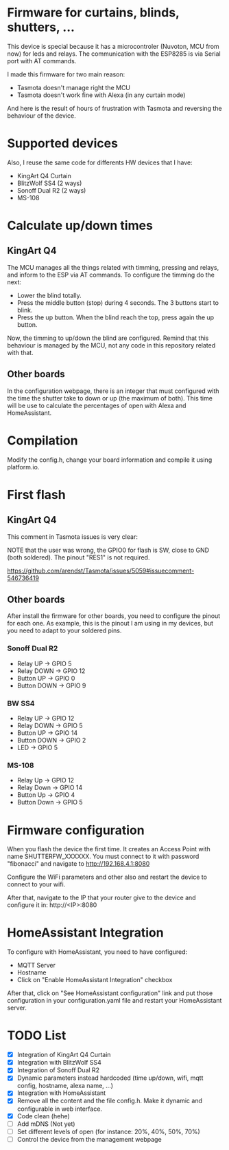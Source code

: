 
# Firmware for curtains, blinds, shutters, ...
This device is special because it has a microcontroler (Nuvoton, MCU from now) for leds and relays. The communication with the ESP8285 is via Serial port with AT commands.

I made this firmware for two main reason:
- Tasmota doesn't manage right the MCU
- Tasmota doesn't work fine with Alexa (in any curtain mode)

And here is the result of hours of frustration with Tasmota and reversing the behaviour of the device.

# Supported devices
Also, I reuse the same code for differents HW devices that I have:

- KingArt Q4 Curtain
- BlitzWolf SS4 (2 ways)
- Sonoff Dual R2 (2 ways)
- MS-108

# Calculate up/down times
## KingArt Q4
The MCU manages all the things related with timming, pressing and relays, and inform to the ESP via AT commands. To configure the timming do the next:
- Lower the blind totally.
- Press the middle button (stop) during 4 seconds. The 3 buttons start to blink.
- Press the up button. When the blind reach the top, press again the up button.

Now, the timming to up/down the blind are configured. Remind that this behaviour is managed by the MCU, not any code in this repository related with that.
## Other boards
In the configuration webpage, there is an integer that must configured with the time the shutter take to down or up (the maximum of both). This time will be use to calculate the percentages of open with Alexa and HomeAssistant.

# Compilation
Modify the config.h, change your board information and compile it using platform.io.

# First flash
## KingArt Q4
This comment in Tasmota issues is very clear:

NOTE that the user was wrong, the GPIO0 for flash is SW, close to GND (both soldered). The pinout "RES1" is not required.

https://github.com/arendst/Tasmota/issues/5059#issuecomment-546736419

## Other boards
After install the firmware for other boards, you need to configure the pinout for each one. As example, this is the pinout I am using in my devices, but you need to adapt to your soldered pins.

### Sonoff Dual R2
- Relay UP -> GPIO 5
- Relay DOWN -> GPIO 12
- Button UP -> GPIO 0
- Button DOWN -> GPIO 9


### BW SS4
- Relay UP -> GPIO 12
- Relay DOWN -> GPIO 5
- Button UP -> GPIO 14 
- Button DOWN -> GPIO 2
- LED -> GPIO 5

### MS-108
- Relay Up -> GPIO 12
- Relay Down -> GPIO 14
- Button Up -> GPIO 4
- Button Down -> GPIO 5

# Firmware configuration
When you flash the device the first time. It creates an Access Point with name SHUTTERFW_XXXXXX. You must connect to it with password "fibonacci" and navigate to http://192.168.4.1:8080

Configure the WiFi parameters and other also and restart the device to connect to your wifi.

After that, navigate to the IP that your router give to the device and configure it in: http://\<IP\>:8080

# HomeAssistant Integration
To configure with HomeAssistant, you need to have configured:
- MQTT Server
- Hostname
- Click on "Enable HomeAssistant Integration" checkbox

After that, click on "See HomeAssistant configuration" link and put those configuration in your configuration.yaml file and restart your HomeAssistant server.

# TODO List
- [X] Integration of KingArt Q4 Curtain
- [X] Integration with BlitzWolf SS4
- [X] Integration of Sonoff Dual R2
- [X] Dynamic parameters instead hardcoded (time up/down, wifi, mqtt config, hostname, alexa name, ...)
- [X] Integration with HomeAssistant
- [X] Remove all the content and the file config.h. Make it dynamic and configurable in web interface.
- [X] Code clean (hehe)
- [ ] Add mDNS (Not yet)
- [ ] Set different levels of open (for instance: 20%, 40%, 50%, 70%)
- [ ] Control the device from the management webpage
